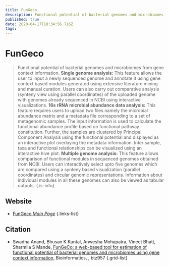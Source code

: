 ```yaml
---
title: FunGeco
description: Functional potential of bacterial genomes and microbiomes from gene context information.
published: true
date: 2020-04-17T18:34:56.716Z
tags: 
---
```


# FunGeco

> Functional potential of bacterial genomes and microbiomes from gene context information.
&NewLine;
**Single genome analysis:** This feature allows the user to input a newly sequenced genome and annotate it using gene context based modules generated using extensive literature mining and manual curation. Users can also carry out comparative analysis (synteny view using parallel coordinates) of the uploaded genome with genomes already sequenced in NCBI using interactive visualizations.
&NewLine;
**16s rRNA microbial abundance data analysis:** This feature requires users to upload two files namely the microbial abundance matrix and a metadata file corresponding to a set of metagenomic samples. The input information is used to calculate the functional abundance profile based on functional pathway constitution. Further, the samples are clustered by Principal Component Analysis using the functional potential and displayed as an interactive plot overlaying the metadata information. Inter sample, taxa and functional relationships can be visualized using an interactive hive plot.
&NewLine;
**Multiple genome analysis:** This feature allows comparison of functional modules in sequenced genomes obtained from NCBI. Users can interactively select upto five genomes which are compared using a synteny based visualization (parallel coordinates) and circular genomic representations. Information about individual modules in all these genomes can also be viewed as tabular outputs.
{.is-info}



## Website

- [FunGeco *Main Page*](https://web.rniapps.net/fungeco/)
{.links-list}

## Citation

- Swadha Anand, Bhusan K Kuntal, Anwesha Mohapatra, Vineet Bhatt, Sharmila S Mande, [FunGeCo: a web-based tool for estimation of functional potential of bacterial genomes and microbiomes using gene context information,](https://academic.oup.com/bioinformatics/article-abstract/doi/10.1093/bioinformatics/btz957/5688743?redirectedFrom=fulltext) Bioinformatics, , btz957
{.grid-list}